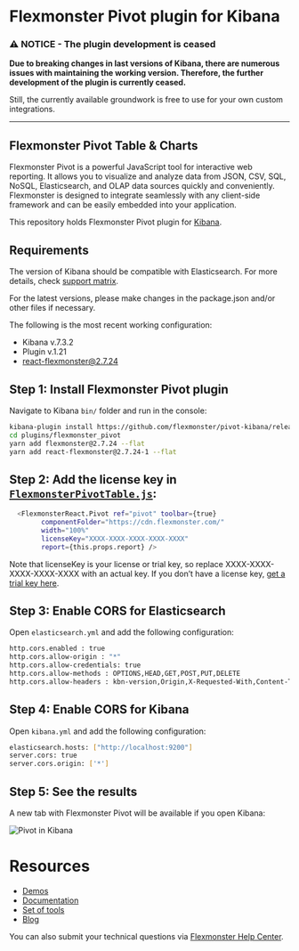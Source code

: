 # Flexmonster Pivot plugin for Kibana

### :warning: NOTICE - The plugin development is ceased
**Due to breaking changes in last versions of Kibana, there are numerous issues with maintaining the working version. Therefore, the further development of the plugin is currently ceased.**

Still, the currently available groundwork is free to use for your own custom integrations.

---

## Flexmonster Pivot Table & Charts

Flexmonster Pivot is a powerful JavaScript tool for interactive web reporting. It allows you to visualize and analyze data from JSON, CSV, SQL, NoSQL, Elasticsearch, and OLAP data sources quickly and conveniently. Flexmonster is designed to integrate seamlessly with any client-side framework and can be easily embedded into your application.

This repository holds Flexmonster Pivot plugin for [Kibana](https://www.elastic.co/products/kibana).

## Requirements

The version of Kibana should be compatible with Elasticsearch. For more details, check [support matrix](https://www.elastic.co/support/matrix#matrix_compatibility). 

For the latest versions, please make changes in the package.json and/or other files if necessary.

The following is the most recent working configuration:
- Kibana v.7.3.2
- Plugin v.1.21
- react-flexmonster@2.7.24

## Step 1: Install Flexmonster Pivot plugin

Navigate to Kibana `bin/` folder and run in the console:

```bash
kibana-plugin install https://github.com/flexmonster/pivot-kibana/releases/download/v1.21/flexmonster_pivot-v1.21.zip
cd plugins/flexmonster_pivot
yarn add flexmonster@2.7.24 --flat
yarn add react-flexmonster@2.7.24-1 --flat
```

## Step 2: Add the license key in [`FlexmonsterPivotTable.js`](https://github.com/flexmonster/pivot-kibana/blob/master/public/components/flexmonster/FlexmonsterPivotTable.js#L42):
```bash
  <FlexmonsterReact.Pivot ref="pivot" toolbar={true}
        componentFolder="https://cdn.flexmonster.com/" 
        width="100%"
        licenseKey="XXXX-XXXX-XXXX-XXXX-XXXX"
        report={this.props.report} />
```

Note that licenseKey is your license or trial key, so replace XXXX-XXXX-XXXX-XXXX-XXXX with an actual key. If you don’t have a license key, [get a trial key here](https://www.flexmonster.com/download-page/).


## Step 3: Enable CORS for Elasticsearch 

Open `elasticsearch.yml` and add the following configuration:

```bash
http.cors.enabled : true
http.cors.allow-origin : "*"
http.cors.allow-credentials: true
http.cors.allow-methods : OPTIONS,HEAD,GET,POST,PUT,DELETE
http.cors.allow-headers : kbn-version,Origin,X-Requested-With,Content-Type,Accept,Engaged-Auth-Token,Content-Length,Authorization
```

## Step 4: Enable CORS for Kibana

Open `kibana.yml` and add the following configuration:

```bash
elasticsearch.hosts: ["http://localhost:9200"]
server.cors: true
server.cors.origin: ['*']
```

## Step 5: See the results

A new tab with Flexmonster Pivot will be available if you open Kibana:

![Pivot in Kibana](https://www.flexmonster.com/fm_uploads/2019/07/CreateReportKibanaFM.gif)

# Resources
- [Demos](https://www.flexmonster.com/demos/)
- [Documentation](https://www.flexmonster.com/doc/)
- [Set of tools](https://www.flexmonster.com/set-of-tools/)
- [Blog](https://www.flexmonster.com/blog/)

You can also submit your technical questions via [Flexmonster Help Center](https://www.flexmonster.com/help-center/).
